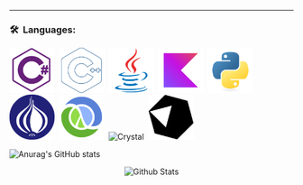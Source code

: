 ---

### 🛠 &nbsp;Languages:

<p>
<img src="https://github.com/devicons/devicon/blob/master/icons/csharp/csharp-line.svg" title="C#" alt="CSharp" width="80" height="80"/>&nbsp;
<img src="https://github.com/devicons/devicon/blob/master/icons/cplusplus/cplusplus-line.svg" title="C++" alt="CPlusPlus" width="80" height="80"/>&nbsp;
<img src="https://github.com/devicons/devicon/blob/master/icons/java/java-original.svg" title="Java" alt="Java" width="80" height="80"/>&nbsp;
<img src="https://github.com/devicons/devicon/blob/master/icons/kotlin/kotlin-original.svg" title="Kotlin" alt="Kotlin" width="80" height="80"/>&nbsp;
<img src="https://github.com/devicons/devicon/blob/master/icons/python/python-original.svg" title="Python" alt="Python" width="80" height="80"/>&nbsp;
<img src="https://github.com/devicons/devicon/blob/master/icons/perl/perl-original.svg" title="Perl" alt="Perl" width="80" height="80"/>&nbsp;
<img src="https://github.com/devicons/devicon/blob/master/icons/clojure/clojure-original.svg" title="Clojure" alt="Clojure" width="80" height="80"/>&nbsp;
<img src="https://github.com/Spontifex/Spontifex/blob/main/crystal-invert.svg#gh-dark-mode-only" title="Crystal" alt="Crystal" width="80" height="80"/>&nbsp;
<img src="https://github.com/devicons/devicon/blob/master/icons/crystal/crystal-original.svg#gh-light-mode-only" title="Crystal" alt="Crystal" width="80" height="80"/>&nbsp;
</picture>
</p>

![Anurag's GitHub stats](https://github-readme-stats.vercel.app/api?username=anuraghazra&show_icons=true&theme=transparent)

<p align="center">
        <img src="https://raw.githubusercontent.com/bornmay/bornmay/Update/svg/Bottom.svg" alt="Github Stats" />
</p>

